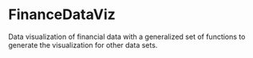 # FinanceDataViz
Data visualization of financial data with a generalized set of functions to generate the visualization for other data sets. 
